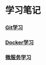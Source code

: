 # 学习笔记

### [Git学习](Git/learn_git.md)

### [Docker学习](Docker/learn_docker.md)

### [微服务学习](MicroService/learn_microservice.md)